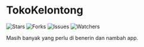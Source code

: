 # TokoKelontong

![Stars](https://img.shields.io/github/stars/Dachenxi/tokokelontong?style=social)
![Forks](https://img.shields.io/github/forks/Dachenxi/tokokelontong?style=social)
![Issues](https://img.shields.io/github/issues/Dachenxi/tokokelontong)
![Watchers](https://img.shields.io/github/watchers/Dachenxi/tokokelontong?style=social)

Masih banyak yang perlu di benerin dan nambah app.
